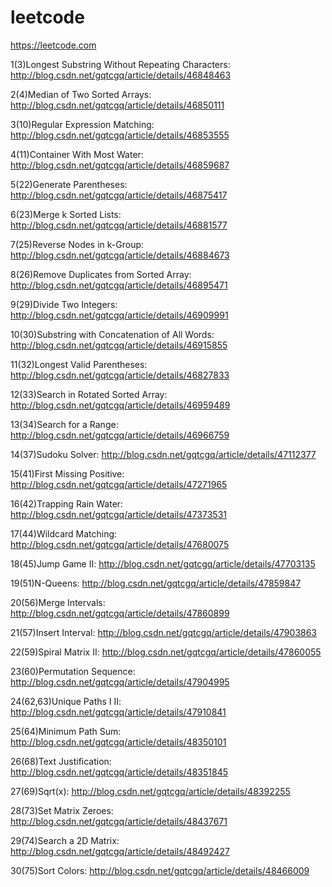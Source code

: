 # leetcode
https://leetcode.com

1(3)Longest Substring Without Repeating Characters: http://blog.csdn.net/gqtcgq/article/details/46848463

2(4)Median of Two Sorted Arrays: http://blog.csdn.net/gqtcgq/article/details/46850111

3(10)Regular Expression Matching: http://blog.csdn.net/gqtcgq/article/details/46853555

4(11)Container With Most Water: http://blog.csdn.net/gqtcgq/article/details/46859687

5(22)Generate Parentheses: http://blog.csdn.net/gqtcgq/article/details/46875417

6(23)Merge k Sorted Lists: http://blog.csdn.net/gqtcgq/article/details/46881577

7(25)Reverse Nodes in k-Group: http://blog.csdn.net/gqtcgq/article/details/46884673

8(26)Remove Duplicates from Sorted Array: http://blog.csdn.net/gqtcgq/article/details/46895471

9(29)Divide Two Integers: http://blog.csdn.net/gqtcgq/article/details/46909991

10(30)Substring with Concatenation of All Words: http://blog.csdn.net/gqtcgq/article/details/46915855

11(32)Longest Valid Parentheses: http://blog.csdn.net/gqtcgq/article/details/46827833

12(33)Search in Rotated Sorted Array: http://blog.csdn.net/gqtcgq/article/details/46959489

13(34)Search for a Range: http://blog.csdn.net/gqtcgq/article/details/46966759

14(37)Sudoku Solver: http://blog.csdn.net/gqtcgq/article/details/47112377

15(41)First Missing Positive: http://blog.csdn.net/gqtcgq/article/details/47271965

16(42)Trapping Rain Water: http://blog.csdn.net/gqtcgq/article/details/47373531

17(44)Wildcard Matching: http://blog.csdn.net/gqtcgq/article/details/47680075

18(45)Jump Game II: http://blog.csdn.net/gqtcgq/article/details/47703135

19(51)N-Queens: http://blog.csdn.net/gqtcgq/article/details/47859847

20(56)Merge Intervals: http://blog.csdn.net/gqtcgq/article/details/47860899

21(57)Insert Interval: http://blog.csdn.net/gqtcgq/article/details/47903863

22(59)Spiral Matrix II: http://blog.csdn.net/gqtcgq/article/details/47860055

23(60)Permutation Sequence: http://blog.csdn.net/gqtcgq/article/details/47904995

24(62,63)Unique Paths I II: http://blog.csdn.net/gqtcgq/article/details/47910841

25(64)Minimum Path Sum: http://blog.csdn.net/gqtcgq/article/details/48350101

26(68)Text Justification: http://blog.csdn.net/gqtcgq/article/details/48351845

27(69)Sqrt(x): http://blog.csdn.net/gqtcgq/article/details/48392255

28(73)Set Matrix Zeroes: http://blog.csdn.net/gqtcgq/article/details/48437671

29(74)Search a 2D Matrix: http://blog.csdn.net/gqtcgq/article/details/48492427

30(75)Sort Colors: http://blog.csdn.net/gqtcgq/article/details/48466009
